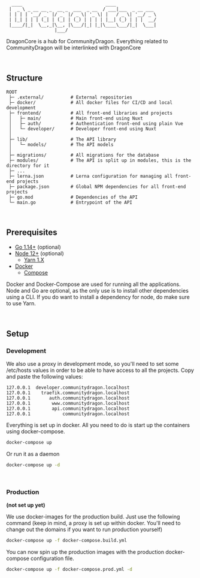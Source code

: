 ```
  ____                               ____               
 |  _ \ _ __ __ _  __ _  ___  _ __  / ___|___  _ __ ___ 
 | | | | '__/ _` |/ _` |/ _ \| '_ \| |   / _ \| '__/ _ \
 | |_| | | | (_| | (_| | (_) | | | | |__| (_) | | |  __/
 |____/|_|  \__,_|\__, |\___/|_| |_|\____\___/|_|  \___|
                  |___/                                 
```
DragonCore is a hub for CommunityDragon.
Everything related to CommunityDragon will be interlinked with DragonCore

&nbsp;

## Structure
```
ROOT
 ├─ .external/          # External repositories
 ├─ docker/             # All docker files for CI/CD and local development
 ├─ frontend/           # All front-end libraries and projects
 │   ├─ main/           # Main front-end using Nuxt
 │   ├─ auth/           # Authentication front-end using plain Vue
 │   └─ developer/      # Developer front-end using Nuxt
 │
 ├─ lib/                # The API library
 │   └─ models/         # The API models
 │
 ├─ migrations/         # All migrations for the database
 ├─ modules/            # The API is split up in modules, this is the directory for it
 ├─ ...
 ├─ lerna.json          # Lerna configuration for managing all front-end projects
 ├─ package.json        # Global NPM dependencies for all front-end projects
 ├─ go.mod              # Dependencies of the API
 └─ main.go             # Entrypoint of the API
```

&nbsp;

## Prerequisites
- [Go 1.14+](https://golang.org/) (optional)
- [Node 12+](https://nodejs.org/en/) (optional)
  - [Yarn 1.X](https://classic.yarnpkg.com/)
- [Docker](https://www.docker.com/)
  - [Compose](https://docs.docker.com/compose/install/)

Docker and Docker-Compose are used for running all the applications.
Node and Go are optional, as the only use is to install other dependencies
using a CLI. If you do want to install a dependency for node, do make sure 
to use Yarn.

&nbsp;

## Setup
### Development
We also use a proxy in development mode, so you'll need to set some /etc/hosts values
in order to be able to have access to all the projects. Copy and paste the following values:
```
127.0.0.1  developer.communitydragon.localhost
127.0.0.1    traefik.communitydragon.localhost
127.0.0.1       auth.communitydragon.localhost
127.0.0.1        www.communitydragon.localhost
127.0.0.1        api.communitydragon.localhost
127.0.0.1            communitydragon.localhost
```
Everything is set up in docker. All you need to do is start up the containers using docker-compose.
```bash
docker-compose up
```
Or run it as a daemon
```bash
docker-compose up -d
```

&nbsp;

### Production
**(not set up yet)**

We use docker-images for the production build. Just use the following command (keep 
in mind, a proxy is set up within docker. You'll need to change out the domains if 
you want to run production yourself)
```bash
docker-compose up -f docker-compose.build.yml
```
You can now spin up the production images with the production docker-compose configuration file.
```bash
docker-compose up -f docker-compose.prod.yml -d
```
